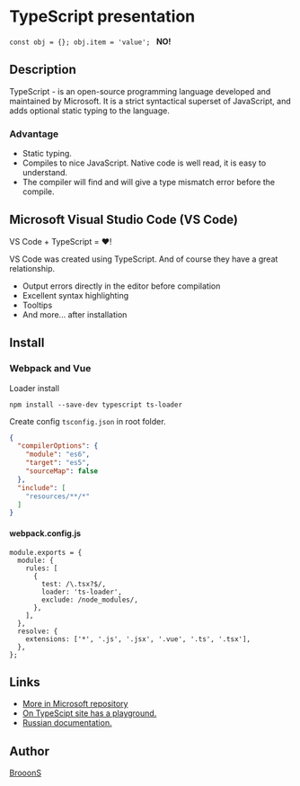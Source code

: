 # TypeScript presentation

`const obj = {}; obj.item = 'value'; ` **NO!**

## Description

TypeScript - is an open-source programming language developed and maintained by Microsoft. It is a strict syntactical superset of JavaScript, and adds optional static typing to the language.

### Advantage

- Static typing.
- Compiles to nice JavaScript. Native code is well read, it is easy to understand.
- The compiler will find and will give a type mismatch error before the compile.

## Microsoft Visual Studio Code (VS Code)

VS Code + TypeScript = ❤!

VS Code was created using TypeScript. And of course they have a great relationship.

- Output errors directly in the editor before compilation
- Excellent syntax highlighting
- Tooltips
- And more... after installation

## Install

### Webpack and Vue

Loader install

`npm install --save-dev typescript ts-loader`

Create config `tsconfig.json` in root folder.

```JSON
{
  "compilerOptions": {
    "module": "es6",
    "target": "es5",
    "sourceMap": false
  },
  "include": [
    "resources/**/*"
  ]
}
```

#### webpack.config.js

```JS
module.exports = {
  module: {
    rules: [
      {
        test: /\.tsx?$/,
        loader: 'ts-loader',
        exclude: /node_modules/,
      },
    ],
  },
  resolve: {
    extensions: ['*', '.js', '.jsx', '.vue', '.ts', '.tsx'],
  },
};
```


## Links

- [More in Microsoft repository](https://github.com/Microsoft/TypeScript-Vue-Starter#typescript-vue-starter)
- [On TypeScipt site has a playground.](https://www.typescriptlang.org/play/index.html)
- [Russian documentation.](http://typescript-lang.ru/docs/)

## Author

[BrooonS](http://github.com/brooons)